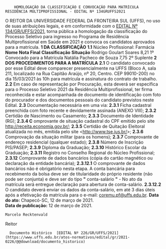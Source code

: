        HOMOLOGAÇÃO DA CLASSIFICAÇÃO E CONVOCAÇÃO PARA MATRÍCULA RESIDÊNCIA MULTIPROFISSIONAL - EDITAL Nº 134GRUFFS2021  

 O REITOR DA UNIVERSIDADE FEDERAL DA FRONTEIRA SUL (UFFS), no uso de suas atribuições legais, e em conformidade com o [EDITAL Nº 134/GR/UFFS/2021](https://www.uffs.edu.br/atos-normativos/edital/gr/2021-0134), torna pública a homologação da classificação do Processo Seletivo para ingresso no Programa de Residência Multiprofissional em Saúde em 2021 e convoca os candidatos aprovados para a matrícula.  **1 DA CLASSIFICAÇÃO** **1.1**  Núcleo Profissional: Farmácia     **Nome**   **Nota Final**   **Classificação**   **Situação**     Rodrigo Goulart Soares   8,21   1º   Convocado para a Matrícula     Natália Pacheco de Souza   7,75   2º   Suplente      **2 DOS PROCEDIMENTOS PARA A MATRÍCULA** **2.1**  O candidato convocado por esse Edital deve comparecer presencialmente na UFFS (Bloco A, sala 211, localizado na Rua Capitão Araújo, nº 20, Centro. CEP 99010-200) no dia 15/03/2021 às 10h para matrícula e assinatura do contrato de trabalho. **2.2**  Em caso de representação por Procuração, esta deverá ser específica para o Processo Seletivo 2021 da Residência Multiprofissional, ter firma reconhecida e estar acompanhada de documento de identificação com foto do procurador e dos documentos pessoais do candidato previstos neste Edital. **2.3**  Documentação necessária em uma via: **2.3.1**  Ficha cadastral preenchida com foto recente e devidamente assinada (ANEXO VIII); **2.3.2**  Certidão de Nascimento ou Casamento; **2.3.3**  Documento de Identidade (RG); **2.3.4 C** omprovante de situação cadastral do CPF emitido pelo site <http://receita.economia.gov.br/>; **2.3.5**  Certidão de Quitação Eleitoral atualizada no mês, emitida pelo site <<http://www.tse.jus.br/>>; **2.3.6**  Comprovação da situação militar (para os homens); **2.3.7**  Comprovante de endereço residencial (qualquer estado); **2.3.8**  Número de Inscrição PIS/PASEP; **2.3.9**  Diploma da Graduação; **2.3.10**  Histórico Escolar da Graduação; **2.3.11**  Registro no Conselho Regional do Núcleo Profissional; **2.3.12**  Comprovante de dados bancários (cópia do cartão magnético ou declaração da entidade bancária); **2.3.12.1**  O comprovante de dados bancários não é obrigatório nesta etapa. A conta bancária para recebimento da bolsa deve ser de titularidade do próprio residente (não pode ser conjunta) e deve ser do tipo **"** conta-salário **"** - No ato da matrícula será entregue declaração para abertura de conta-salário. **2.3.12.2**  O candidato deverá enviar os dados da conta-salário, em até 3 dias úteis após a efetivação da matrícula para o e-mail: <coremu.pf@uffs.edu.br>.        **Data do ato:** Chapecó-SC, 12 de março de 2021.   
 **Data de publicação:**  12 de março de 2021. 

    Marcelo Recktenvald   
 Reitor 

      Documento Histórico  [EDITAL Nº 226/GR/UFFS/2021](https://www.uffs.edu.br/atos-normativos/edital/gr/2021-0226/@@download/documento_historico)     
      